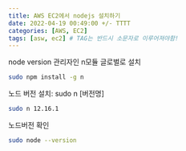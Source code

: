 ```yaml
---
title: AWS EC2에서 nodejs 설치하기
date: 2022-04-19 00:49:00 +/- TTTT
categories: [AWS, EC2]
tags: [asw, ec2] # TAG는 반드시 소문자로 이루어져야함!
---
```


node version 관리자인 n모듈 글로벌로 설치

```bash
sudo npm install -g n
```

노드 버전 설치: sudo n [버전명]

```bash
sudo n 12.16.1
```

노드버전 확인

```bash
sudo node --version
```
